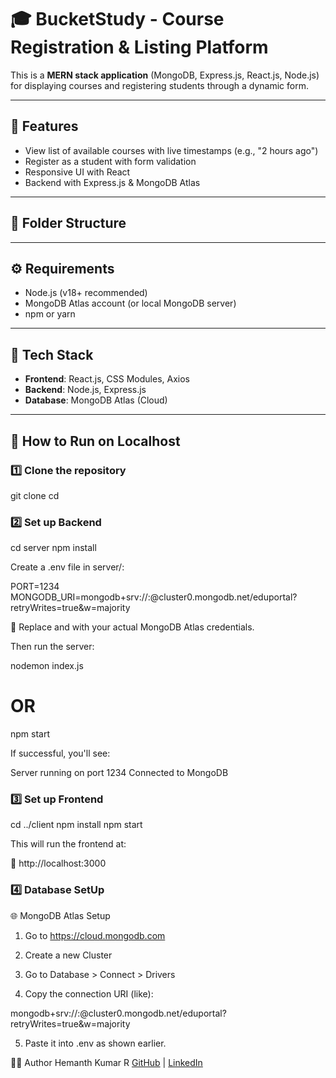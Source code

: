 # 🎓 BucketStudy - Course Registration & Listing Platform

This is a **MERN stack application** (MongoDB, Express.js, React.js, Node.js) for displaying courses and registering students through a dynamic form.

---

## 🚀 Features

- View list of available courses with live timestamps (e.g., "2 hours ago")
- Register as a student with form validation
- Responsive UI with React
- Backend with Express.js & MongoDB Atlas

---

## 📁 Folder Structure


---

## ⚙️ Requirements

- Node.js (v18+ recommended)
- MongoDB Atlas account (or local MongoDB server)
- npm or yarn

---

## 🧱 Tech Stack

- **Frontend**: React.js, CSS Modules, Axios
- **Backend**: Node.js, Express.js
- **Database**: MongoDB Atlas (Cloud)

---

## 🔄 How to Run on Localhost

### 1️⃣ Clone the repository



git clone
cd 

### 2️⃣ Set up Backend

cd server
npm install

Create a .env file in server/:

PORT=1234
MONGODB_URI=mongodb+srv://<username>:<password>@cluster0.mongodb.net/eduportal?retryWrites=true&w=majority

🔐 Replace <username> and <password> with your actual MongoDB Atlas credentials.

Then run the server:

nodemon index.js
# OR
npm start


If successful, you'll see:

Server running on port 1234
Connected to MongoDB


### 3️⃣ Set up Frontend

cd ../client
npm install
npm start

This will run the frontend at:

🔗 http://localhost:3000


### 4️⃣ Database SetUp

🌐 MongoDB Atlas Setup

1. Go to https://cloud.mongodb.com

2. Create a new Cluster

3. Go to Database > Connect > Drivers

4. Copy the connection URI (like):

mongodb+srv://<user>:<pass>@cluster0.mongodb.net/eduportal?retryWrites=true&w=majority

5. Paste it into .env as shown earlier.


🙋‍♂️ Author
Hemanth Kumar R
[GitHub](https://github.com/hemanthgitid) | [LinkedIn](https://www.linkedin.com/in/hemanth-kumar-r-b87a7324a/)

